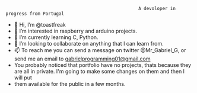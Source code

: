                                                       A devoloper in progress from Portugal

- 👋 Hi, I’m @toastfreak
- 👀 I’m interested in raspberry and arduino projects.
- 🌱 I’m currently learning C, Python.
- 💞️ I’m looking to collaborate on anything that I can learn from.
- 📫 To reach me you can send a message on twitter @Mr_Gabriel_G, or send me an email to gabrielprogramming01@gmail.com 
-    You probably noticed that portfolio have no projects, thats because they are all in private. I'm going to make some changes on them and then I will put 
-    them available for the public in a few months. 
<!---
toastfreak/toastfreak is a ✨ special ✨ repository because its `README.md` (this file) appears on your GitHub profile.
You can click the Preview link to take a look at your changes.
---> 
